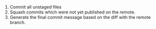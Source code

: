 1. Commit all unstaged files
2. Squash commits which were not yet published on the remote.
3. Generate the final commit message based on the diff with the remote branch.
